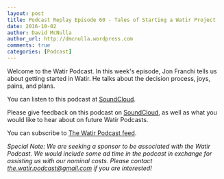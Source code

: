 ```yaml
---
layout: post
title: Podcast Replay Episode 60 - Tales of Starting a Watir Project
date: 2016-10-02
author: David McNulla
author_url: http://dmcnulla.wordpress.com
comments: true
categories: [Podcast]
---
```


Welcome to the Watir Podcast. In this week's episode, Jon Franchi tells us about getting started in Watir. He talks about the decision process, joys, pains, and plans.

You can listen to this podcast at [SoundCloud](https://soundcloud.com/the-watir-podcast/episode60-jon-franchi).

<!--more-->
Please give feedback on this podcast on [SoundCloud](https://soundcloud.com/the-watir-podcast/episode60-jon-franchi), as well as what you would like to hear about on future Watir Podcasts.

You can subscribe to [The Watir Podcast feed](http://feeds.soundcloud.com/users/soundcloud:users:248873479/sounds.rss).

*Special Note: We are seeking a sponsor to be associated with the Watir Podcast. We would include some ad time in the podcast in exchange for assisting us with our nominal costs. Please contact the.watir.podcast@gmail.com if you are interested!*

